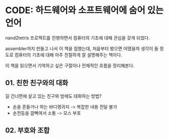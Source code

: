# CODE: 하드웨어와 소프트웨어에 숨어 있는 언어

nand2tetris 프로젝트를 진행하면서 컴퓨터의 기초에 대해 관심을 갖게 되었다.

assembler까지 만들고 나서 이 책을 접했는데, 처음부터 봤으면 어땠을까 생각이 들 정도로 컴퓨터의 기초에 대해 아주 친절하게 잘 설명해주는 책이다.

이 책을 읽으면서 기억하고 싶은 구절이나 전체적인 흐름을 정리해본다.


## 01. 친한 친구와의 대화

길 건너편에 살고 있는 친구와 밤에도 대화하는 방법?
- 손을 흔들거나 하는 바디랭귀지 -> 복잡한 내용 전달 불가
- 손전등을 깜빡여서 소통 -> 모스 부호

## 02. 부호와 조합



